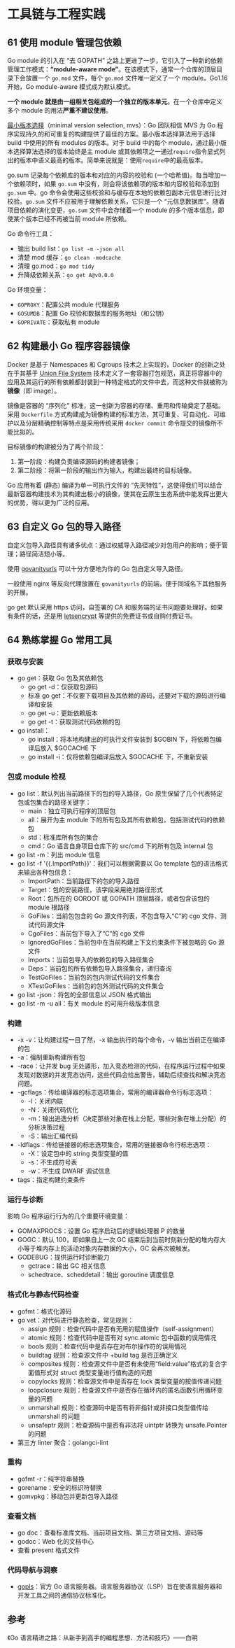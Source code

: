 # 工具链与工程实践

## 61 使用 module 管理包依赖

Go module 的引入在 “去 GOPATH” 之路上更进了一步，它引入了一种新的依赖管理工作模式：**“module-aware mode”**。在该模式下，通常一个仓库的顶层目录下会放置一个 `go.mod` 文件，每个 `go.mod` 文件唯一定义了一个 module。Go1.16 开始，Go module-aware 模式成为默认模式。

**一个 module 就是由一组相关包组成的一个独立的版本单元**。在一个仓库中定义多个 module 的用法**严重不建议使用**。

[最小版本选择](https://research.swtch.com/vgo-mvs)（minimal version selection, mvs）：Go 团队相信 MVS 为 Go 程序实现持久的和可重复的构建提供了最佳的方案。最小版本选择算法用于选择 build 中使用的所有 modules 的版本。对于 build 中的每个 module，通过最小版本选择算法选择的版本始终是主 module 或其依赖项之一通过`require`指令显式列出的版本中语义最高的版本。简单来说就是：使用`require`中的最高版本。

go.sum 记录每个依赖库的版本和对应的内容的校验和 (一个哈希值)。每当增加一个依赖项时，如果 `go.sum` 中没有，则会将该依赖项的版本和内容校验和添加到 `go.sum` 中。go 命令会使用这些校验和与缓存在本地的依赖包副本元信息进行比对校验。`go.sum` 文件不应被用于理解依赖关系，它只是一个 “元信息数据库”。随着项目依赖的演化变更，`go.sum` 文件中会存储着一个 module 的多个版本信息，即使某个版本已经不再被当前 module 所依赖。

Go 命令行工具：

- 输出 build list：`go list -m -json all`
- 清楚 mod 缓存：`go clean -modcache`
- 清理 go.mod：`go mod tidy`
- 升降级依赖关系：`go get A@v0.0.0`

Go 环境变量：

- `GOPROXY`：配置公共 module 代理服务
- `GOSUMDB`：配置 Go 校验和数据库的服务地址（和公钥）
- `GOPRIVATE`：获取私有 module

## 62 构建最小 Go 程序容器镜像

Docker 是基于 Namespaces 和 Cgroups 技术之上实现的，Docker 的创新之处在于其基于 [Union File System](https://en.wikipedia.org/wiki/UnionFS) 技术定义了一套容器打包规范，真正将容器中的应用及其运行的所有依赖都封装到一种特定格式的文件中去，而这种文件就被称为**镜像**（即 image）。

镜像是容器的 “序列化” 标准，这一创新为容器的存储、重用和传输奠定了基础。采用 `Dockerfile` 方式构建成为镜像构建的标准方法，其可重复、可自动化、可维护以及分层精确控制等特点是采用传统采用 `docker commit` 命令提交的镜像所不能比拟的。

目标镜像的构建被分为了两个阶段：

1. 第一阶段：构建负责编译源码的构建者镜像；
2. 第二阶段：将第一阶段的输出作为输入，构建出最终的目标镜像。

Go 应用有着 (静态) 编译为单一可执行文件的 “先天特性”，这使得我们可以结合最新容器构建技术为其构建出极小的镜像，使其在云原生生态系统中能发挥出更大的优势，得以更为广泛的应用。

## 63 自定义 Go 包的导入路径

自定义包导入路径具有诸多优点：通过权威导入路径减少对包用户的影响；便于管理；路径简洁短小等。

使用 [govanityurls](https://github.com/bigwhite/govanityurls) 可以十分方便地为你的 Go 包自定义导入路径。

一般使用 nginx 等反向代理放置在 `govanityurls` 的前端，便于同域名下其他服务的开展。

go get 默认采用 https 访问，自签署的 CA 和服务端的证书问题要处理好。如果有条件的话，还是用 [letsencrypt](https://letsencrypt.org/) 等提供的免费证书或自购付费证书。

## 64 熟练掌握 Go 常用工具

### 获取与安装

- go get：获取 Go 包及其依赖包
  - go get -d：仅获取包源码
  - 标准 go get：不仅要下载项目及其依赖的源码，还要对下载的源码进行编译和安装
  - go get -u：更新依赖版本
  - go get -t：获取测试代码依赖的包
- go install：
  - go install：将本地构建出的可执行文件安装到 $GOBIN 下，将依赖包编译后放入 $GOCACHE 下
  - go install -i：仅将依赖包编译后放入 $GOCACHE 下，不重新安装

### 包或 module 检视

- go list：默认列出当前路径下的包的导入路径，Go 原生保留了几个代表特定包或包集合的路径关键字：
  - main：独立可执行程序的顶层包
  - all：展开为主 module 下的所有包及其所有依赖包，包括测试代码的依赖包
  - std：标准库所有包的集合
  - cmd：Go 语言自身项目仓库下的 src/cmd 下的所有包及 internal 包
- go list -m：列出 module 信息
- go list -f '{{.ImportPath}}'：我们可以根据需要以 Go template 包的语法格式来输出各种包信息：
  - ImportPath：当前路径下的包的导入路径
  - Target：包的安装路径，该字段采用绝对路径形式
  - Root：包所在的 GOROOT 或 GOPATH 顶层路径，或者包含该包的 module 根路径
  - GoFiles：当前包包含的 Go 源文件列表，不包含导入“C”的 cgo 文件、测试代码源文件
  - CgoFiles：当前包下导入了“C”的 cgo 文件
  - IgnoredGoFiles：当前包中在当前构建上下文约束条件下被忽略的 Go 源文件
  - Imports：当前包导入的依赖包的导入路径集合
  - Deps：当前包的所有依赖包导入路径集合，递归查询
  - TestGoFiles：当前包的包内测试代码的文件集合
  - XTestGoFiles：当前包的包外测试代码的文件集合
- go list -json：将包的全部信息以 JSON 格式输出
- go list -m -u all：有关 module 的可用升级版本信息

### 构建

- -x -v：让构建过程一目了然，-x 输出执行的每个命令，-v 输出当前正在编译的包
- -a：强制重新构建所有包
- -race：让并发 bug 无处遁形，加入竞态检测的代码，在程序运行过程中如果发现对数据的并发竞态访问，这些代码会给出警告，辅助后续查找和解决竞态问题。
- -gcflags：传给编译器的标志选项集合，常用的编译器命令行标志选项：
  - -l：关闭内联
  - -N：关闭代码优化
  - -m：输出逃逸分析（决定那些对象在栈上分配，哪些对象在堆上分配）的分析决策过程
  - -S：输出汇编代码
- -ldflags：传给链接器的标志选项集合，常用的链接器命令行标志选项：
  - -X：设定包中的 string 类型变量的值
  - -s：不生成符号表
  - -w：不生成 DWARF 调试信息
- tags：指定构建约束条件

### 运行与诊断

影响 Go 程序运行行为的几个重要环境变量：

- GOMAXPROCS：设置 Go 程序启动后的逻辑处理器 P 的数量
- GOGC：默认 100，即如果自上一次 GC 结束后到当前时刻新分配的堆内存大小等于堆内存上的活动对象内存数据的大小，GC 会再次被触发。
- GODEBUG：提供运行时诊断能力
  - gctrace：输出 GC 相关信息
  - schedtrace、scheddetail：输出 goroutine 调度信息

### 格式化与静态代码检查

- gofmt：格式化源码
- go vet：对代码进行静态检查，常见规则：
  - assign 规则：检查代码中是否有无用的赋值操作（self-assignment）
  - atomic 规则：检查代码中是否有对 sync.atomic 包中函数的误用情况
  - bools 规则：检查代码中是否存在对布尔操作符的误用情况
  - buildtag 规则：检查源文件中 +build tag 是否正确定义
  - composites 规则：检查源文件中是否有未使用“field:value”格式的复合字面值形式对 struct 类型变量进行值构造的问题
  - copylocks 规则：检查源文件中是否存在 lock 类型变量的按值传递问题
  - loopclosure 规则：检查源文件中是否存在循环内的匿名函数引用循环变量的问题
  - unmarshall 规则：检查源码中是否有将非指针或非接口类型值传给 unmarshall 的问题
  - unsafeptr 规则：检查源码中是否有非法将 uintptr 转换为 unsafe.Pointer 的问题
- 第三方 linter 聚合：golangci-lint

### 重构

- gofmt -r：纯字符串替换
- gorename：安全的标识符替换
- gomvpkg：移动包并更新包导入路径

### 查看文档

- go doc：查看标准库文档、当前项目文档、第三方项目文档、源码等
- godoc：Web 化的文档中心
- 查看 present 格式文件

### 代码导航与洞察

- [gopls](https://github.com/golang/tools/tree/master/gopls)：官方 Go 语言服务器。语言服务器协议（LSP）旨在使语言服务器和开发工具之间的通信协议标准化。

## 参考

《Go 语言精进之路：从新手到高手的编程思想、方法和技巧》——白明

